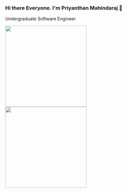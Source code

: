 ### Hi there Everyone. I'm Priyanthan Mahindaraj 👋

Undergraduate Software Engineer

<img height='260px' src="https://github-readme-stats.vercel.app/api?username=priyan00&show_icons=true&theme=midnight-purple">
<img height='260px' src='https://github-readme-stats.vercel.app/api/top-langs/?username=priyan00&hide=css&hide_title=true&theme=midnight-purple'>
